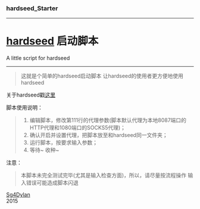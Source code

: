 
### hardseed_Starter ###

----------

# [hardseed](https://github.com/yangyangwithgnu/hardseed) 启动脚本 #
A little script for hardseed

----------

> 这就是个简单的hardseed启动脚本
> 让hardseed的使用者更方便地使用hardseed

关于hardseed戳[这里](https://github.com/yangyangwithgnu/hardseed)

脚本使用说明：
> 1. 编辑脚本，修改第111行的代理参数(脚本默认代理为本地8087端口的HTTP代理和1080端口的SOCKS5代理)；
> 2. 确认开启并设置代理，把脚本放至和hardseed同一文件夹；
> 3. 运行脚本，按要求输入参数；
> 4. 等待~ 收种~

注意：
> 本脚本未完全测试完毕(尤其是输入检查方面)，所以，请尽量按流程操作
> 输入错误可能造成脚本闪退


[Sg4Dylan](http://about.me/sg4dylan)  
2015
